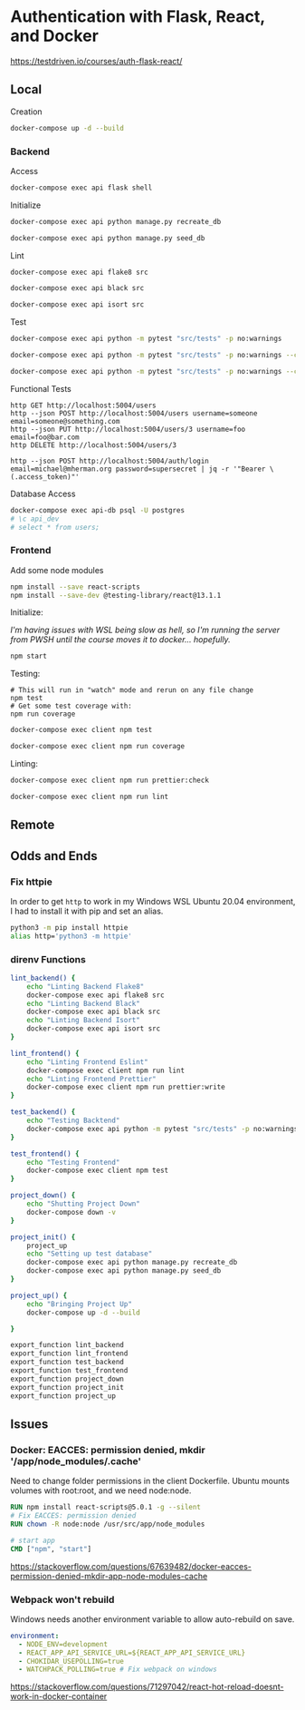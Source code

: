 # Authentication with Flask, React, and Docker

https://testdriven.io/courses/auth-flask-react/

## Local

Creation

```bash
docker-compose up -d --build
```

### Backend

Access

```bash
docker-compose exec api flask shell
```

Initialize

```bash
docker-compose exec api python manage.py recreate_db

docker-compose exec api python manage.py seed_db
```

Lint

```bash
docker-compose exec api flake8 src

docker-compose exec api black src

docker-compose exec api isort src
```

Test

```bash
docker-compose exec api python -m pytest "src/tests" -p no:warnings

docker-compose exec api python -m pytest "src/tests" -p no:warnings --cov="src"

docker-compose exec api python -m pytest "src/tests" -p no:warnings --cov="src" --cov-report html
```

Functional Tests

```
http GET http://localhost:5004/users
http --json POST http://localhost:5004/users username=someone email=someone@something.com
http --json PUT http://localhost:5004/users/3 username=foo email=foo@bar.com
http DELETE http://localhost:5004/users/3

http --json POST http://localhost:5004/auth/login email=michael@mherman.org password=supersecret | jq -r '"Bearer \(.access_token)"'
```

Database Access

```bash
docker-compose exec api-db psql -U postgres
# \c api_dev
# select * from users;
```

### Frontend

Add some node modules

```bash
npm install --save react-scripts
npm install --save-dev @testing-library/react@13.1.1
```

Initialize:

_I'm having issues with WSL being slow as hell, so I'm running the server from PWSH until the course moves it to docker... hopefully._

```bash
npm start
```

Testing:

```
# This will run in "watch" mode and rerun on any file change
npm test
# Get some test coverage with:
npm run coverage
```

```bash
docker-compose exec client npm test

docker-compose exec client npm run coverage
```

Linting:

```bash
docker-compose exec client npm run prettier:check

docker-compose exec client npm run lint
```

## Remote

## Odds and Ends

### Fix httpie

In order to get `http` to work in my Windows WSL Ubuntu 20.04 environment, I had to install it with pip and set an alias.

```bash
python3 -m pip install httpie
alias http='python3 -m httpie'
```

### direnv Functions

```bash
lint_backend() {
    echo "Linting Backend Flake8"
    docker-compose exec api flake8 src
    echo "Linting Backend Black"
    docker-compose exec api black src
    echo "Linting Backend Isort"
    docker-compose exec api isort src
}

lint_frontend() {
    echo "Linting Frontend Eslint"
    docker-compose exec client npm run lint
    echo "Linting Frontend Prettier"
    docker-compose exec client npm run prettier:write
}

test_backend() {
    echo "Testing Backtend"
    docker-compose exec api python -m pytest "src/tests" -p no:warnings --cov="src" --cov-report html
}

test_frontend() {
    echo "Testing Frontend"
    docker-compose exec client npm test
}

project_down() {
    echo "Shutting Project Down"
    docker-compose down -v
}

project_init() {
    project_up
    echo "Setting up test database"
    docker-compose exec api python manage.py recreate_db
    docker-compose exec api python manage.py seed_db
}

project_up() {
    echo "Bringing Project Up"
    docker-compose up -d --build

}

export_function lint_backend
export_function lint_frontend
export_function test_backend
export_function test_frontend
export_function project_down
export_function project_init
export_function project_up
```

## Issues

### Docker: EACCES: permission denied, mkdir '/app/node_modules/.cache'

Need to change folder permissions in the client Dockerfile. Ubuntu mounts volumes with root:root, and we need node:node.

```dockerfile
RUN npm install react-scripts@5.0.1 -g --silent
# Fix EACCES: permission denied
RUN chown -R node:node /usr/src/app/node_modules

# start app
CMD ["npm", "start"]
```

https://stackoverflow.com/questions/67639482/docker-eacces-permission-denied-mkdir-app-node-modules-cache

### Webpack won't rebuild

Windows needs another environment variable to allow auto-rebuild on save.

```yaml
environment:
  - NODE_ENV=development
  - REACT_APP_API_SERVICE_URL=${REACT_APP_API_SERVICE_URL}
  - CHOKIDAR_USEPOLLING=true
  - WATCHPACK_POLLING=true # Fix webpack on windows
```

https://stackoverflow.com/questions/71297042/react-hot-reload-doesnt-work-in-docker-container
